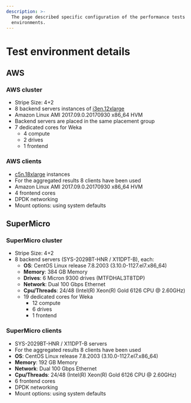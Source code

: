 ```yaml
---
description: >-
  The page described specific configuration of the performance tests
  environments.
---
```


# Test environment details

## AWS

### **AWS cluster**&#x20;

* Stripe Size: 4+2
* 8 backend servers instances of [i3en.12xlarge](https://aws.amazon.com/ec2/instance-types/i3en/)
* Amazon Linux AMI 2017.09.0.20170930 x86\_64 HVM
* Backend servers are placed in the same placement group
* 7 dedicated cores for Weka&#x20;
  * 4 compute
  * 2 drives
  * 1 frontend

### AWS clients

* [c5n.18xlarge](https://aws.amazon.com/ec2/instance-types/c5/) instances&#x20;
* For the aggregated results 8 clients have been used
* Amazon Linux AMI 2017.09.0.20170930 x86\_64 HVM
* 4 frontend cores
* DPDK networking
* Mount options: using system defaults

## SuperMicro

### **SuperMicro cluster**&#x20;

* Stripe Size: 4+2
* 8 backend servers (SYS-2029BT-HNR / X11DPT-B), each:
  * **OS**: CentOS Linux release 7.8.2003 (3.10.0-1127.el7.x86\_64)
  * **Memory**: 384 GB Memory
  * **Drives**: 6 Micron 9300 drives (MTFDHAL3T8TDP)
  * **Network**: Dual 100 Gbps Ethernet
  * **Cpu/Threads**: 24/48 (Intel(R) Xeon(R) Gold 6126 CPU @ 2.60GHz)
  * 19 dedicated cores for Weka&#x20;
    * 12 compute
    * 6 drives
    * 1 frontend

### SuperMicro clients

* SYS-2029BT-HNR / X11DPT-B servers
* For the aggregated results 8 clients have been used
* **OS**: CentOS Linux release 7.8.2003 (3.10.0-1127.el7.x86\_64)
* **Memory**: 192 GB Memory
* **Network**: Dual 100 Gbps Ethernet
* **Cpu/Threads**: 24/48 (Intel(R) Xeon(R) Gold 6126 CPU @ 2.60GHz)
* 6 frontend cores
* DPDK networking
* Mount options: using system defaults
